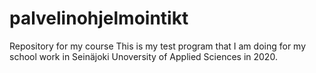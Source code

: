 # palvelinohjelmointikt
Repository for my course
This is my test program that I am doing for my school work in Seinäjoki Unoversity of Applied Sciences in 2020. 

